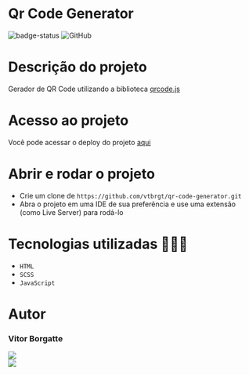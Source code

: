 # Qr Code Generator

![badge-status](https://img.shields.io/badge/status-FINALIZADO-green?style=for-the-badge)
![GitHub](https://img.shields.io/github/license/vtbrgt/qr-code-generator?style=for-the-badge)

# Descrição do projeto
Gerador de QR Code utilizando a biblioteca [qrcode.js](https://davidshimjs.github.io/qrcodejs/)

# Acesso ao projeto

Você pode acessar o deploy do projeto [aqui]()

# Abrir e rodar o projeto

- Crie um clone de `https://github.com/vtbrgt/qr-code-generator.git`
- Abra o projeto em uma IDE de sua preferência e use uma extensão (como Live Server) para rodá-lo

# Tecnologias utilizadas 👨🏻‍💻

- `HTML`
- `SCSS`
- `JavaScript`

# Autor

### Vitor Borgatte

<a style="display: block;" href="https://www.github.com/vtbrgt" target="_blank">
<img src="https://img.shields.io/badge/GitHub-100000?style=for-the-badge&logo=github&logoColor=white">
</a>
<a href="https://www.linkedin.com/in/vitor-borgatte/" target="_blank">
<img src="https://img.shields.io/badge/LinkedIn-0077B5?style=for-the-badge&logo=linkedin&logoColor=white">
</a>
